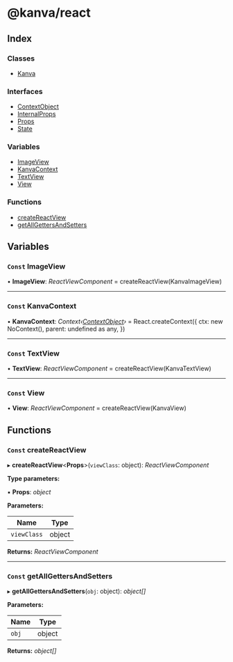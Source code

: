 # @kanva/react

## Index

### Classes

* [Kanva](classes/kanva.md)

### Interfaces

* [ContextObject](interfaces/contextobject.md)
* [InternalProps](interfaces/internalprops.md)
* [Props](interfaces/props.md)
* [State](interfaces/state.md)

### Variables

* [ImageView](README.md#const-imageview)
* [KanvaContext](README.md#const-kanvacontext)
* [TextView](README.md#const-textview)
* [View](README.md#const-view)

### Functions

* [createReactView](README.md#const-createreactview)
* [getAllGettersAndSetters](README.md#const-getallgettersandsetters)

## Variables

### `Const` ImageView

• **ImageView**: *ReactViewComponent* = createReactView<ImageViewProps>(KanvaImageView)

___

### `Const` KanvaContext

• **KanvaContext**: *Context‹[ContextObject](interfaces/contextobject.md)›* = React.createContext<ContextObject>({
  ctx: new NoContext(),
  parent: undefined as any,
})

___

### `Const` TextView

• **TextView**: *ReactViewComponent* = createReactView<TextViewProps>(KanvaTextView)

___

### `Const` View

• **View**: *ReactViewComponent* = createReactView(KanvaView)

## Functions

### `Const` createReactView

▸ **createReactView**<**Props**>(`viewClass`: object): *ReactViewComponent*

**Type parameters:**

▪ **Props**: *object*

**Parameters:**

Name | Type |
------ | ------ |
`viewClass` | object |

**Returns:** *ReactViewComponent*

___

### `Const` getAllGettersAndSetters

▸ **getAllGettersAndSetters**(`obj`: object): *object[]*

**Parameters:**

Name | Type |
------ | ------ |
`obj` | object |

**Returns:** *object[]*

